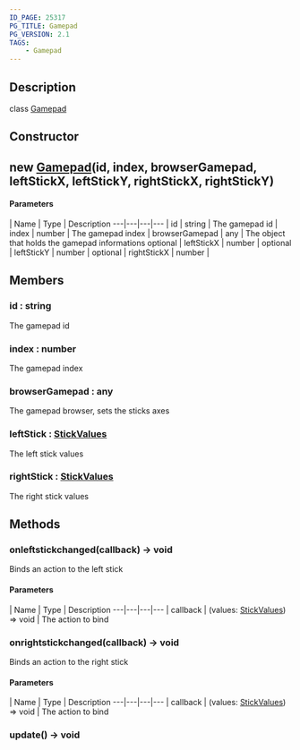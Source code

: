 ```yaml
---
ID_PAGE: 25317
PG_TITLE: Gamepad
PG_VERSION: 2.1
TAGS:
    - Gamepad
---
```

## Description

class [Gamepad](/classes/2.5/Gamepad)



## Constructor

## new [Gamepad](/classes/2.5/Gamepad)(id, index, browserGamepad, leftStickX, leftStickY, rightStickX, rightStickY)



#### Parameters
 | Name | Type | Description
---|---|---|---
 | id | string |     The gamepad id
 | index | number |     The gamepad index
 | browserGamepad | any |     The object that holds the gamepad informations
optional | leftStickX | number | 
optional | leftStickY | number | 
optional | rightStickX | number | 
## Members

### id : string

The gamepad id

### index : number

The gamepad index

### browserGamepad : any

The gamepad browser, sets the sticks axes

### leftStick : [StickValues](/classes/2.5/StickValues)

The left stick values

### rightStick : [StickValues](/classes/2.5/StickValues)

The right stick values

## Methods

### onleftstickchanged(callback) &rarr; void

Binds an action to the left stick

#### Parameters
 | Name | Type | Description
---|---|---|---
 | callback | (values: [StickValues](/classes/2.5/StickValues)) =&gt; void |     The action to bind

### onrightstickchanged(callback) &rarr; void

Binds an action to the right stick

#### Parameters
 | Name | Type | Description
---|---|---|---
 | callback | (values: [StickValues](/classes/2.5/StickValues)) =&gt; void |     The action to bind

### update() &rarr; void


